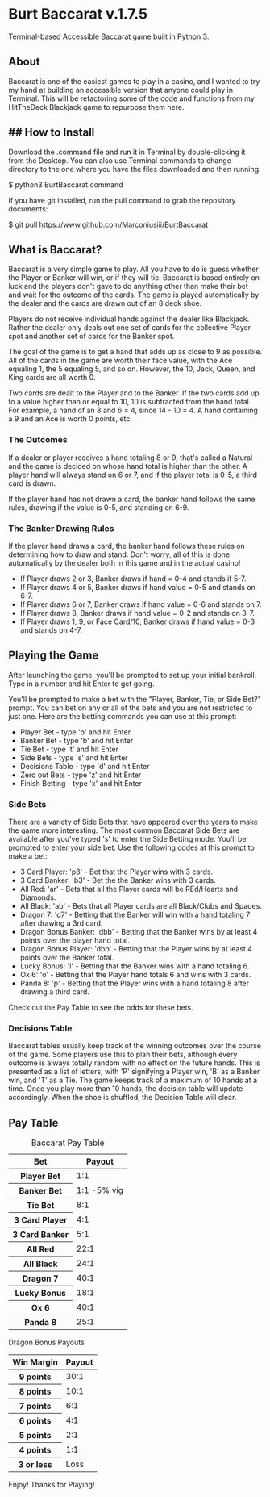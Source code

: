 # Burt Baccarat v.1.7.5
Terminal-based Accessible Baccarat game built in Python 3.

## About

Baccarat is one of the easiest games to play in a casino, and I wanted to try my hand at building an accessible version that anyone could play in Terminal. This will be refactoring some of the code and functions from my HitTheDeck Blackjack game to repurpose them here.
## ## How to Install

Download the .command file and run it in Terminal by double-clicking it from the Desktop. You can also use Terminal commands to change directory to the one where you have the files downloaded and then running:

$ python3 BurtBaccarat.command

If you have git installed, run the pull command to grab the repository documents:

$ git pull https://www.github.com/Marconiusiii/BurtBaccarat

## What is Baccarat?

Baccarat is a very simple game to play. All you have to do is guess whether the Player or Banker will win, or if they will tie. Baccarat is based entirely on luck and the players don't gave to do anything other than make their bet and wait for the outcome of the cards. The game is played automatically by the dealer and the cards are drawn out of an 8 deck shoe.

Players do not receive individual hands against the dealer like Blackjack. Rather the dealer only deals out one set of cards for the collective Player spot and another set of cards for the Banker spot.

The goal of the game is to get a hand that adds up as close to 9 as possible. All of the cards in the game are worth their face value, with the Ace equaling 1, the 5 equaling 5, and so on. However, the 10, Jack, Queen, and King cards are all worth 0.

Two cards are dealt to the Player and to the Banker. If the two cards add up to a value higher than or equal to 10, 10 is subtracted from the hand total. For example, a hand of an 8 and 6 = 4, since 14 - 10 = 4. A hand containing a 9 and an Ace is worth 0 points, etc.

### The Outcomes

If a dealer or player receives a hand totaling 8 or 9, that's called a Natural and the game is decided on whose hand total is higher than the other. A player hand will always stand on 6 or 7, and if the player total is 0-5, a third card is drawn.

If the player hand has not drawn a card, the banker hand follows the same rules, drawing if the value is 0-5, and standing on 6-9.

### The Banker Drawing Rules

If the player hand draws a card, the banker hand follows these rules on determining how to draw and stand. Don't worry, all of this is done automatically by the dealer both in this game and in the actual casino!

* If Player draws 2 or 3, Banker draws if hand = 0-4 and stands if 5-7.
* If Player draws 4 or 5, Banker draws if hand value = 0-5 and stands on 6-7.
* If Player draws 6 or 7, Banker draws if hand value = 0-6 and stands on 7.
* If Player draws 8, Banker draws if hand value = 0-2 and stands on 3-7.
* If Player draws 1, 9, or Face Card/10, Banker draws if hand value = 0-3 and stands on 4-7.

## Playing the Game

After launching the game, you'll be prompted to set up your initial bankroll. Type in a number and hit Enter to get going.

You'll be prompted to make a bet with the "Player, Banker, Tie, or Side Bet?" prompt. You can bet on any or all of the bets and you are not restricted to just one. Here are the betting commands you can use at this prompt:
* Player Bet - type 'p' and hit Enter
* Banker Bet - type 'b' and hit Enter
* Tie Bet - type 't' and hit Enter
* Side Bets - type 's' and hit Enter
* Decisions Table - type 'd' and hit Enter
* Zero out Bets - type 'z' and hit Enter
* Finish Betting - type 'x' and hit Enter

### Side Bets

There are a variety of Side Bets that have appeared over the years to make the game more interesting. The most common Baccarat Side Bets are available after you've typed 's' to enter the Side Betting mode. You'll be prompted to enter your side bet. Use the following codes at this prompt to make a bet:

* 3 Card Player: 'p3' - Bet that the Player wins with 3 cards.
* 3 Card Banker: 'b3' - Bet the the Banker wins with 3 cards.
* All Red: 'ar' - Bets that all the Player cards will be REd/Hearts and Diamonds.
* All Black: 'ab' - Bets that all Player cards are all Black/Clubs and Spades.
* Dragon 7: 'd7' - Betting that the Banker will win with a hand totaling 7 after drawing a 3rd card.
* Dragon Bonus Banker: 'dbb' - Betting that the Banker wins by at least 4 points over the player hand total.
* Dragon Bonus Player: 'dbp' - Betting that the Player wins by at least 4 points over the Banker total.
* Lucky Bonus: 'l' - Betting that the Banker wins with a hand totaling 6.
* Ox 6: 'o' - Betting that the Player hand totals 6 and wins with 3 cards.
* Panda 8: 'p' - Betting that the Player wins with a hand totaling 8 after drawing a third card.

Check out the Pay Table to see the odds for these bets.

### Decisions Table
Baccarat tables usually keep track of the winning outcomes over the course of the game. Some players use this to plan their bets, although every outcome is always totally random with no effect on the future hands. This is presented as a list of letters, with 'P' signifying a Player win, 'B' as a Banker win, and 'T' as a Tie. The game keeps track of a maximum of 10 hands at a time. Once you play more than 10 hands, the decision table will update accordingly. When the shoe is shuffled, the Decision Table will clear.

## Pay Table

<table>
<caption>Baccarat Pay Table</caption>
<thead>
<tr>
<th scope="col">Bet</th>
<th scope="col">Payout</th>
</tr>
</thead>
<tbody>
<tr>
<th scope="row">Player Bet</th><td>1:1</td>
</tr>
<tr>
<th scope="row">Banker Bet</th><td>1:1 -5% vig</td>
</tr>
<tr>
<th scope="row">Tie Bet</th><td>8:1</td>
</tr>
<tr>
<th scope="row">3 Card Player</th><td>4:1</td>
</tr>
<tr>
<th scope="row">3 Card Banker</th><td>5:1</td>
</tr>
<tr>
<th scope="row">All Red</th><td>22:1</td>
</tr>
<tr>
<th scope="row">All Black</th><td>24:1</td>
</tr>
<tr>
<th scope="row">Dragon 7</th><td>40:1</td>
</tr>
<tr>
<th scope="row">Lucky Bonus</th><td>18:1</td>
</tr>
<tr>
<th scope="row">Ox 6</th><td>40:1</td>
</tr>
<tr>
<th scope="row">Panda 8</th><td>25:1</td>
</tr>
</tbody>
</table>
<table>
<summary>Dragon Bonus Payouts</summary>
<thead>
<tr>
<th scope="col">Win Margin</th>
<th scope=:col">Payout</th>
</tr>
</thead>
<tbody>
<tr>
<th scope="row">9 points</th><td>30:1</td>
</tr>
<tr>
<th scope="row">8 points</th><td>10:1</td>
</tr>
<tr>
<th scope="row">7 points</th><td>6:1</td>
</tr>
<tr>
<th scope="row">6 points</th><td>4:1</td>
</tr>
<tr>
<th scope="row">5 points</th><td>2:1</td>
</tr>
<tr>
<th scope="row">4 points</th><td>1:1</td>
</tr>
<tr>
<th scope="row">3 or less</th><td>Loss</td>
</tr>
</tbody>
</table>

Enjoy! Thanks for Playing!